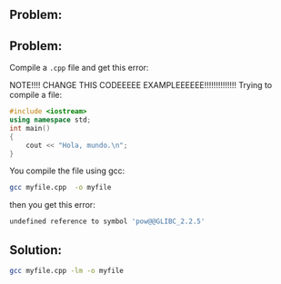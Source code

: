 ## Problem:


## Problem:
Compile a `.cpp` file and get this error:

NOTE!!!! CHANGE THIS CODEEEEE EXAMPLEEEEEE!!!!!!!!!!!!!!
Trying to compile a file:
```cpp
#include <iostream>
using namespace std;
int main()
{
    cout << "Hola, mundo.\n";
}
```

You compile the file using gcc:
```bash
gcc myfile.cpp  -o myfile
```

then you get this error:
```bash
undefined reference to symbol 'pow@@GLIBC_2.2.5'
```

## Solution:
```bash
gcc myfile.cpp -lm -o myfile
```

